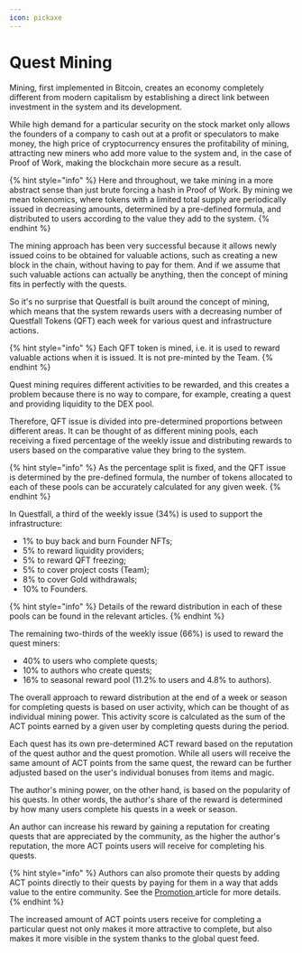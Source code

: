 ```yaml
---
icon: pickaxe
---
```


# Quest Mining

Mining, first implemented in Bitcoin, creates an economy completely different from modern capitalism by establishing a direct link between investment in the system and its development.

While high demand for a particular security on the stock market only allows the founders of a company to cash out at a profit or speculators to make money, the high price of cryptocurrency ensures the profitability of mining, attracting new miners who add more value to the system and, in the case of Proof of Work, making the blockchain more secure as a result.

{% hint style="info" %}
Here and throughout, we take mining in a more abstract sense than just brute forcing a hash in Proof of Work. By mining we mean tokenomics, where tokens with a limited total supply are periodically issued in decreasing amounts, determined by a pre-defined formula, and distributed to users according to the value they add to the system.
{% endhint %}

The mining approach has been very successful because it allows newly issued coins to be obtained for valuable actions, such as creating a new block in the chain, without having to pay for them. And if we assume that such valuable actions can actually be anything, then the concept of mining fits in perfectly with the quests.

So it's no surprise that Questfall is built around the concept of mining, which means that the system rewards users with a decreasing number of Questfall Tokens (QFT) each week for various quest and infrastructure actions.

{% hint style="info" %}
Each QFT token is mined, i.e. it is used to reward valuable actions when it is issued. It is not pre-minted by the Team.
{% endhint %}

Quest mining requires different activities to be rewarded, and this creates a problem because there is no way to compare, for example, creating a quest and providing liquidity to the DEX pool.&#x20;

Therefore, QFT issue is divided into pre-determined proportions between different areas. It can be thought of as different mining pools, each receiving a fixed percentage of the weekly issue and distributing rewards to users based on the comparative value they bring to the system.

{% hint style="info" %}
As the percentage split is fixed, and the QFT issue is determined by the pre-defined formula, the number of tokens allocated to each of these pools can be accurately calculated for any given week.
{% endhint %}

In Questfall, a third of the weekly issue (34%) is used to support the infrastructure:

* 1% to buy back and burn Founder NFTs;
* 5% to reward liquidity providers;
* 5% to reward QFT freezing;
* 5% to cover project costs (Team);
* 8% to cover Gold withdrawals;
* 10% to Founders.

{% hint style="info" %}
Details of the reward distribution in each of these pools can be found in the relevant articles.
{% endhint %}

The remaining two-thirds of the weekly issue (66%) is used to reward the quest miners:

* 40% to users who complete quests;
* 10% to authors who create quests;
* 16% to seasonal reward pool (11.2% to users and 4.8% to authors).

The overall approach to reward distribution at the end of a week or season for completing quests is based on user activity, which can be thought of as individual mining power. This activity score is calculated as the sum of the ACT points earned by a given user by completing quests during the period.

Each quest has its own pre-determined ACT reward based on the reputation of the quest author and the quest promotion. While all users will receive the same amount of ACT points from the same quest, the reward can be further adjusted based on the user's individual bonuses from items and magic.

The author's mining power, on the other hand, is based on the popularity of his quests. In other words, the author's share of the reward is determined by how many users complete his quests in a week or season.

An author can increase his reward by gaining a reputation for creating quests that are appreciated by the community, as the higher the author's reputation, the more ACT points users will receive for completing his quests.

{% hint style="info" %}
Authors can also promote their quests by adding ACT points directly to their quests by paying for them in a way that adds value to the entire community. See the [Promotion ](../author-mining/promotion.md)article for more details.
{% endhint %}

The increased amount of ACT points users receive for completing a particular quest not only makes it more attractive to complete, but also makes it more visible in the system thanks to the global quest feed.
